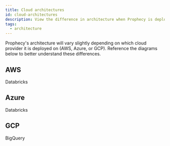 ```yaml
---
title: Cloud architectures
id: cloud-architectures
description: View the difference in architecture when Prophecy is deployed in different cloud providers
tags:
  - architecture
---
```


Prophecy's architecture will vary slightly depending on which cloud provider it is deployed on (AWS, Azure, or GCP). Reference the diagrams below to better understand these differences.

## AWS

Databricks

## Azure

Databricks

## GCP

BigQuery
